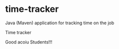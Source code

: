 # time-tracker
Java (Maven) application for tracking time on the job

Time tracker

Good acoiu Students!!!
